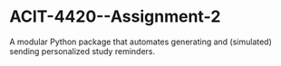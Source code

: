 # ACIT-4420--Assignment-2
A modular Python package that automates generating and (simulated) sending personalized study reminders.
